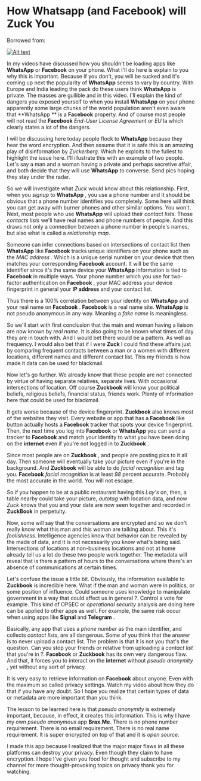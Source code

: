 
# How Whatsapp (and Facebook) will Zuck You

Borrowed from:

[![Alt text](https://img.youtube.com/vi/I6Fbjr2WfFw/0.jpg)](https://www.youtube.com/watch?v=I6Fbjr2WfFw)


In my videos have discussed how you shouldn't be loading apps like **WhatsApp** or **Facebook** on your phone. What I'll do here is explain to you why this is important. Because if you don't, you will be sucked and it's coming up next the popularity of **WhatsApp** seems to vary by country. With Europe and India leading the pack do these users think **WhatsApp** is private. The masses are gullible and in this video. I'll explain the kind of dangers you exposed yourself to when you install **WhatsApp** on your phone apparently some large chunks of the world population aren't even aware that **WhatsApp ** is a **Facebook** property. And of course most people will not read the **Facebook** *End-User License Agreement* or *EU* la which clearly states a lot of the dangers.  

I will be discussing here today people flock to **WhatsApp** because they hear the word encryption. And then assume that it is safe this is an amazing play of disinformation by *Zuckerberg*. Which he exploits to the fullest to highlight the issue here. I'll illustrate this with an example of two people. Let's say a man and a woman having a private and perhaps secretive affair, and both decide that they will use **WhatsApp** to converse. Send pics hoping they stay under the radar. 

So we will investigate what *Zuck* would know about this relationship. First, when you *signup* to **WhatsApp** , you use a phone number and it should be obvious that a phone number identifies you completely. Some here will think you can get away with burner phones and other similar options. You won't. Next, most people who use **WhatsApp** will upload their *contact lists*. Those *contacts lists* we'll have real names and phone numbers of people. And this draws not only a connection between a phone number in people's names, but also what is called a *relationship map*. 

Someone can infer connections based on intersections of contact list then **WhatsApp** like **Facebook** tracks unique identifiers on your phone such as the *MAC address* . Which is a unique serial number on your device that then matches your corresponding **Facebook** account. It will be the same identifier since it's the same device your **WhatsApp** information is tied to **Facebook** in multiple ways. Your phone number which you use for two-factor authentication on **Facebook** , your MAC address your device fingerprint in general your **IP address** and your contact list. 

Thus there is a 100% correlation between your identity on **WhatsApp** and your real name on **Facebook** . **Facebook** is a real name site. **WhatsApp** is not pseudo anonymous in any way. Meaning a *fake name* is meaningless. 

So we'll start with first conclusion that the main and woman having a liaison are now known by *real name*. It is also going to be known what times of day they are in touch with. And I would bet there would be a pattern. As well as frequency. I would also bet that if I were **Zuck** I could find these affairs just by comparing frequent contacts between a man or a women with different locations, different names and different contact list. This my friends is how made it data can be used for blackmail. 

Now let's go further. We already know that these people are not connected by virtue of having separate relatives, separate lives. With occasional intersections of location. Off course **Zuckbook** will know your political beliefs, religious beliefs, financial status, friends work. Plenty of information here that could be used for blackmail. 

It gets worse because of the device fingerprint. **Zuckbook** also knows most of the websites they visit. Every website or app that has a **Facebook** like button actually hosts a **Facebook** tracker that spots your device fingerprint. Then, the next time you log into **Facebook** or **WhatsApp** you can send a tracker to **Facebook**  and match your identity to what you have been doing on the **internet** even if you're not logged in to **Zuckbook** . 

Since most people are on **Zuckbook** , and people are posting pics to it all day. Then someone will eventually take your picture even if you're in the background. And **Zuckbook** will be able to do *facial recognition* and tag you. **Facebook** *facial recognition* is at least *98* percent accurate. Probably the most accurate in the world. You will not escape. 

So if you happen to be at a public restaurant having this *Lay's* on, then, a table nearby could take your picture, *autotag* with location data, and now *Zuck* knows that you and your date are now seen together and recorded in **ZuckBook** in perpetuity.

Now, some will say that the conversations are encrypted and so we don't really know what this man and this woman are talking about. This it's *foolishness*. Intelligence agencies know that behavior can be revealed by the made of data, and it is not necessarily you know what's being said. Intersections of locations at non-business locations and not at home already tell us a lot do these two people work together. The metadata will reveal that is there a pattern of hours to the conversations where there's an absence of communications at certain times.

Let's confuse the issue a little bit. Obviously, the information available to **Zuckbook** is incredible here. What if the man and woman were in politics, or some position of influence. Could someone uses knowledge to manipulate government in a way that could affect us in general ?. Control a vote for example. This kind of OPSEC or *operational security* analysis are doing here can be applied to other apps as well. For example, the same risk occur when using apps like **Signal** and **Telegram** . 

Basically, any app that uses a *phone number* as the main identifier, and collects *contact lists*, are all dangerous. Some of you think that the answer is to never upload a contact list. The problem is that it is not you that's the question. Can you stop your friends or relative from uploading a *contact list* that you're in ?. **Facebook** or **Zuckbook** has its own very dangerous flaw. And that, it forces you to interact on the **internet** without *pseudo anonymity* ,  yet without any sort of privacy. 

It is very easy to retrieve information on **Facebook** about anyone. Even with the maximum so called privacy settings. Watch my video about how they do that if you have any doubt. So I hope you realize that certain types of data or metadata are more important than you think.

The lesson to be learned here is that *pseudo anonymity* is extremely important, because, in effect, it creates this information. This is why I have my own *pseudo anonymous* app **Brax.Me**. There is no phone number requirement. There is no email requirement. There is no real name requirement. It is super encrypted on top of that and it is *open source*.

I made this app because I realized that the major major flaws in all these platforms can destroy your privacy. Even though they claim to have encryption. I hope I've given you food for thought and subscribe to my channel for more thought-provoking topics on privacy thank you for watching.

<script src="https://utteranc.es/client.js"
        repo="op07n/fastpages"
        issue-term="pathname"
        theme="github-light"
        crossorigin="anonymous"
        async>
</script>
